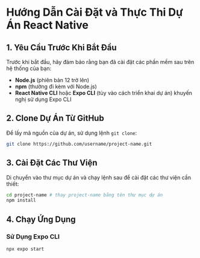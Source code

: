 # Hướng Dẫn Cài Đặt và Thực Thi Dự Án React Native

## 1. Yêu Cầu Trước Khi Bắt Đầu

Trước khi bắt đầu, hãy đảm bảo rằng bạn đã cài đặt các phần mềm sau trên hệ thống của bạn:

- **Node.js** (phiên bản 12 trở lên)
- **npm** (thường đi kèm với Node.js)
- **React Native CLI** hoặc **Expo CLI** (tùy vào cách triển khai dự án) khuyến nghị sử dụng Expo CLI

## 2. Clone Dự Án Từ GitHub

Để lấy mã nguồn của dự án, sử dụng lệnh `git clone`:

```bash
git clone https://github.com/username/project-name.git
```

## 3. Cài Đặt Các Thư Viện

Di chuyển vào thư mục dự án và chạy lệnh sau để cài đặt các thư viện cần thiết:

```bash
cd project-name # thay project-name bằng tên thư mục dự án
npm install
```

## 4. Chạy Ứng Dụng

### Sử Dụng Expo CLI
```bash
npx expo start
```

